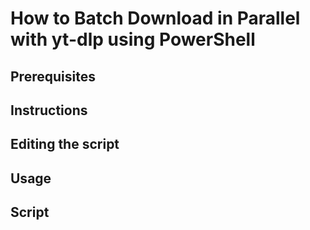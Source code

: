 # How to Batch Download in Parallel with yt-dlp using PowerShell

## Prerequisites

## Instructions

## Editing the script

## Usage

## Script
